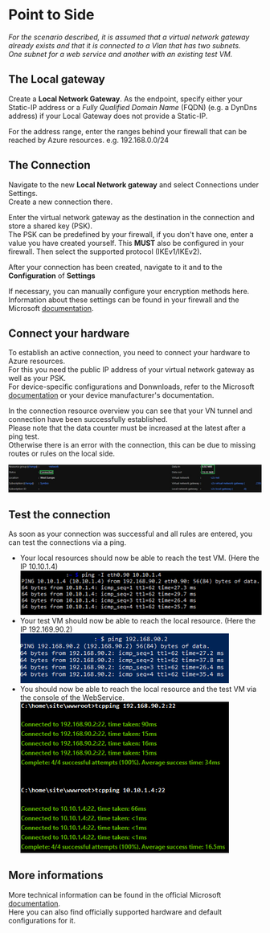 # Point to Side

*For the scenario described, it is assumed that a virtual network gateway already exists and that it is connected to a Vlan that has two subnets.  
One subnet for a web service and another with an existing test VM.*

## The Local gateway

Create a **Local Network Gateway**.
As the endpoint, specify either your Static-IP address or a *Fully Qualified Domain Name* (FQDN) (e.g. a DynDns address) if your Local Gateway does not provide a Static-IP.

For the address range, enter the ranges behind your firewall that can be reached by Azure resources. e.g. 192.168.0.0/24

## The Connection

Navigate to the new **Local Network gateway** and select Connections under Settings.  
Create a new connection there.  

Enter the virtual network gateway as the destination in the connection and store a shared key (PSK).  
The PSK can be predefined by your firewall, if you don't have one, enter a value you have created yourself. This **MUST** also be configured in your firewall.
Then select the supported protocol (IKEv1/IKEv2).

After your connection has been created, navigate to it and to the **Configuration** of **Settings**

If necessary, you can manually configure your encryption methods here.  
Information about these settings can be found in your firewall and the Microsoft [documentation](https://docs.microsoft.com/en-us/azure/vpn-gateway/ipsec-ike-policy-howto).

## Connect your hardware

To establish an active connection, you need to connect your hardware to Azure resources.  
For this you need the public IP address of your virtual network gateway as well as your PSK.  
For device-specific configurations and Donwnloads, refer to the Microsoft [documentation](https://docs.microsoft.com/en-us/azure/vpn-gateway/tutorial-site-to-site-portal#configure-your-vpn-device) or your device manufacturer's documentation.

In the connection resource overview you can see that your VN tunnel and connection have been successfully established.  
Please note that the data counter must be increased at the latest after a ping test.  
Otherwise there is an error with the connection, this can be due to missing routes or rules on the local side.

![Connection-Established](media\AZ-Connection.jpg "Connection-Established")

## Test the connection

As soon as your connection was successful and all rules are entered, you can test the connections via a ping.

* Your local resources should now be able to reach the test VM. (Here the IP 10.10.1.4)  
![tcpping-local-vm](media\Local-Ping-VM-s2s.png "tcpping-local-vm")
* Your test VM should now be able to reach the local resource. (Here the IP 192.169.90.2)  
![tcpping-vm-local](media\AZ-Vm-Ping-Local-s2s.png "tcpping-vm-local")
* You should now be able to reach the local resource and the test VM via the console of the WebService.  
![tcpping-s2s](media\AZ-AppService-tcpping-s2s.png "tcpping-s2s")

## More informations

More technical information can be found in the official Microsoft [documentation](https://docs.microsoft.com/en-us/azure/vpn-gateway/tutorial-site-to-site-portal).  
Here you can also find officially supported hardware and default configurations for it.
